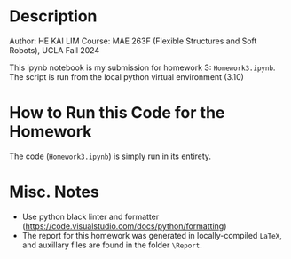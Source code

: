 # Description
Author: HE KAI LIM
Course: MAE 263F (Flexible Structures and Soft Robots), UCLA Fall 2024

This ipynb notebook is my submission for homework 3: `Homework3.ipynb`. 
The script is run from the local python virtual environment (3.10)

# How to Run this Code for the Homework
The code (`Homework3.ipynb`) is simply run in its entirety. 

# Misc. Notes
* Use python black linter and formatter (https://code.visualstudio.com/docs/python/formatting)
* The report for this homework was generated in locally-compiled `LaTeX`, and auxillary files are found in the folder `\Report`. 
